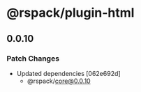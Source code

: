# @rspack/plugin-html

## 0.0.10

### Patch Changes

- Updated dependencies [062e692d]
  - @rspack/core@0.0.10

